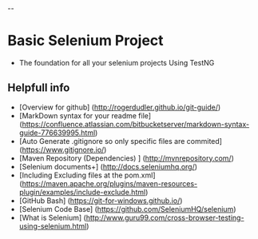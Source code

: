 --
# Basic Selenium Project
* The foundation for all your selenium projects Using TestNG

## Helpfull info
* [Overview for github] (http://rogerdudler.github.io/git-guide/)
* [MarkDown syntax for your readme file] (https://confluence.atlassian.com/bitbucketserver/markdown-syntax-guide-776639995.html)
* [Auto Generate .gitignore so only specific files are commited] (https://www.gitignore.io/)
* [Maven Repository (Dependencies) ] (http://mvnrepository.com/)
* [Selenium documents+] (http://docs.seleniumhq.org/)
* [Including Excluding files at the pom.xml] (https://maven.apache.org/plugins/maven-resources-plugin/examples/include-exclude.html)
* [GitHub Bash] (https://git-for-windows.github.io/)
* [Selenium Code Base] (https://github.com/SeleniumHQ/selenium)
* [What is Selenium] (http://www.guru99.com/cross-browser-testing-using-selenium.html)
